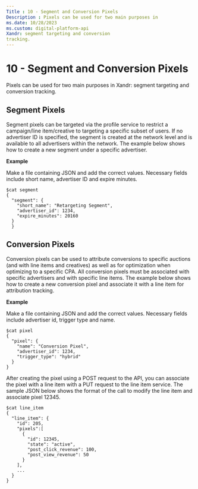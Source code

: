 ```yaml
---
Title : 10 - Segment and Conversion Pixels
Description : Pixels can be used for two main purposes in
ms.date: 10/28/2023
ms.custom: digital-platform-api
Xandr: segment targeting and conversion
tracking.
---
```



# 10 - Segment and Conversion Pixels



Pixels can be used for two main purposes in
Xandr: segment targeting and conversion
tracking.


## Segment Pixels

Segment pixels can be targeted via the profile service to restrict a
campaign/line item/creative to targeting a specific subset of users. If
no advertiser ID is specified, the segment is created at the network
level and is available to all advertisers within the network. The
example below shows how to create a new segment under a specific
advertiser.

**Example**

Make a file containing JSON and add the correct values. Necessary fields
include short name, advertiser ID and expire minutes.

``` pre
$cat segment
{
  "segment": {
    "short_name": "Retargeting Segment",
    "advertiser_id": 1234,
    "expire_minutes": 20160
  }
  }
```




## Conversion Pixels

Conversion pixels can be used to attribute conversions to specific
auctions (and with line items and creatives) as well as for optimization
when optimizing to a specific CPA. All conversion pixels must be
associated with specific advertisers and with specific line items. The
example below shows how to create a new conversion pixel and associate
it with a line item for attribution tracking.

**Example**

Make a file containing JSON and add the correct values. Necessary fields
include advertiser id, trigger type and name.

``` pre
$cat pixel
{
  "pixel": {
    "name": "Conversion Pixel",
    "advertiser_id": 1234,
    "trigger_type": "hybrid"
  }
}
```

After creating the pixel using a POST request to the API, you can
associate the pixel with a line item with a PUT request to the line item
service. The sample JSON below shows the format of the call to modify
the line item and associate pixel 12345.

``` pre
$cat line_item
{
  "line_item": {
    "id": 205,
    "pixels":[
      {
        "id": 12345,
        "state": "active",
        "post_click_revenue": 100,
        "post_view_revenue": 50
      }
    ],
    ...
  }
}
```






